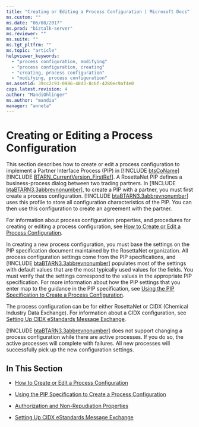 ```yaml
---
title: "Creating or Editing a Process Configuration | Microsoft Docs"
ms.custom: ""
ms.date: "06/08/2017"
ms.prod: "biztalk-server"
ms.reviewer: ""
ms.suite: ""
ms.tgt_pltfrm: ""
ms.topic: "article"
helpviewer_keywords: 
  - "process configuration, modifying"
  - "process configuration, creating"
  - "creating, process configuration"
  - "modifying, process configuration"
ms.assetid: 39cc2c93-0986-48d3-8c6f-4280ec9af4e0
caps.latest.revision: 4
author: "MandiOhlinger"
ms.author: "mandia"
manager: "anneta"
---
```

# Creating or Editing a Process Configuration
This section describes how to create or edit a process configuration to implement a Partner Interface Process (PIP) in [!INCLUDE [btsCoName](../../includes/btsconame-md.md)][!INCLUDE [BTARN_CurrentVersion_FirstRef](../../includes/btarn-currentversion-firstref-md.md)]. A RosettaNet PIP defines a business-process dialog between two trading partners. In [!INCLUDE [btaBTARN3.3abbrevnonumber](../../includes/btabtarn3-3abbrevnonumber-md.md)], to create a PIP with a partner, you must first create a process configuration. [!INCLUDE [btaBTARN3.3abbrevnonumber](../../includes/btabtarn3-3abbrevnonumber-md.md)] uses this profile to store all configuration characteristics of the PIP. You can then use this configuration to create an agreement with the partner.  
  
 For information about process configuration properties, and procedures for creating or editing a process configuration, see [How to Create or Edit a Process Configuration](../../adapters-and-accelerators/accelerator-rosettanet/how-to-create-or-edit-a-process-configuration.md).  
  
 In creating a new process configuration, you must base the settings on the PIP specification document maintained by the RosettaNet organization. All process configuration settings come from the PIP specifications, and [!INCLUDE [btaBTARN3.3abbrevnonumber](../../includes/btabtarn3-3abbrevnonumber-md.md)] populates most of the settings with default values that are the most typically used values for the fields. You must verify that the settings correspond to the values in the appropriate PIP specification. For more information about how the PIP settings that you enter map to the guidance in the PIP specification, see [Using the PIP Specification to Create a Process Configuration](../../adapters-and-accelerators/accelerator-rosettanet/using-the-pip-specification-to-create-a-process-configuration.md).  
  
 The process configuration can be for either RosettaNet or CIDX (Chemical Industry Data Exchange). For information about a CIDX configuration, see [Setting Up CIDX eStandards Message Exchange](../../adapters-and-accelerators/accelerator-rosettanet/setting-up-cidx-estandards-message-exchange.md).  
  
 [!INCLUDE [btaBTARN3.3abbrevnonumber](../../includes/btabtarn3-3abbrevnonumber-md.md)] does not support changing a process configuration while there are active processes. If you do so, the active processes will complete with failures. All new processes will successfully pick up the new configuration settings.  
  
## In This Section  
  
-   [How to Create or Edit a Process Configuration](../../adapters-and-accelerators/accelerator-rosettanet/how-to-create-or-edit-a-process-configuration.md)  
  
-   [Using the PIP Specification to Create a Process Configuration](../../adapters-and-accelerators/accelerator-rosettanet/using-the-pip-specification-to-create-a-process-configuration.md)  
  
-   [Authorization and Non-Repudiation Properties](../../adapters-and-accelerators/accelerator-rosettanet/authorization-and-non-repudiation-properties.md)  
  
-   [Setting Up CIDX eStandards Message Exchange](../../adapters-and-accelerators/accelerator-rosettanet/setting-up-cidx-estandards-message-exchange.md)